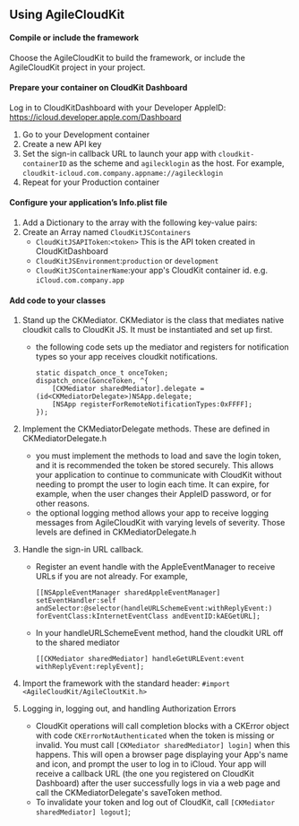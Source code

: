 ## Using AgileCloudKit

#### Compile or include the framework

Choose the AgileCloudKit to build the framework, or include the AgileCloudKit project in your project.

#### Prepare your container on CloudKit Dashboard

Log in to CloudKitDashboard with your Developer AppleID: https://icloud.developer.apple.com/Dashboard

1. Go to your Development container
1. Create a new API key
1. Set the sign-in callback URL to launch your app with `cloudkit-containerID` as the scheme and `agilecklogin` as the host. For example, `cloudkit-icloud.com.company.appname://agilecklogin` 
1. Repeat for your Production container

#### Configure your application’s Info.plist file

1. Add a Dictionary to the array with the following key-value pairs:
1. Create an Array named `CloudKitJSContainers`
	- `CloudKitJSAPIToken`:`<token>` This is the API token created in CloudKitDashboard
	- `CloudKitJSEnvironment`:`production` or `development`
	- `CloudKitJSContainerName`:your app's CloudKit container id. e.g. `iCloud.com.company.app`

#### Add code to your classes

1. Stand up the CKMediator. CKMediator is the class that mediates native cloudkit calls to CloudKit JS. It must be instantiated and set up first.

	- the following code sets up the mediator and registers for notification types so your app receives cloudkit notifications.
		```
		static dispatch_once_t onceToken;
		dispatch_once(&onceToken, ^{
			[CKMediator sharedMediator].delegate = (id<CKMediatorDelegate>)NSApp.delegate;
			[NSApp registerForRemoteNotificationTypes:0xFFFF];
		});
		```
		
1. Implement the CKMediatorDelegate methods. These are defined in CKMediatorDelegate.h
	- you must implement the methods to load and save the login token, and it is recommended the token be stored securely. This allows your application to continue to communicate with CloudKit without needing to prompt the user to login each time. It can expire, for example, when the user changes their AppleID password, or for other reasons.
	- the optional logging method allows your app to receive logging messages from AgileCloudKit with varying levels of severity. Those levels are defined in CKMediatorDelegate.h
	
1. Handle the sign-in URL callback.

	- Register an event handle with the AppleEventManager to receive URLs if you are not already. For example,
		```
		[[NSAppleEventManager sharedAppleEventManager] setEventHandler:self andSelector:@selector(handleURLSchemeEvent:withReplyEvent:) forEventClass:kInternetEventClass andEventID:kAEGetURL];
		```
	- In your handleURLSchemeEvent method, hand the cloudkit URL off to the shared mediator
		```
		[[CKMediator sharedMediator] handleGetURLEvent:event withReplyEvent:replyEvent];
		```

1. Import the framework with the standard header: `#import <AgileCloudKit/AgileCloutKit.h>`

1. Logging in, logging out, and handling Authorization Errors

	- CloudKit operations will call completion blocks with a CKError object with code `CKErrorNotAuthenticated` when the token is missing or invalid. You must call `[CKMediator sharedMediator] login]` when this happens. This will open a browser page displaying your App's name and icon, and prompt the user to log in to iCloud. Your app will receive a callback URL (the one you registered on CloudKit Dashboard) after the user successfully logs in via a web page and call the CKMediatorDelegate's saveToken method.
	- To invalidate your token and log out of CloudKit, call `[CKMediator sharedMediator] logout]`;

